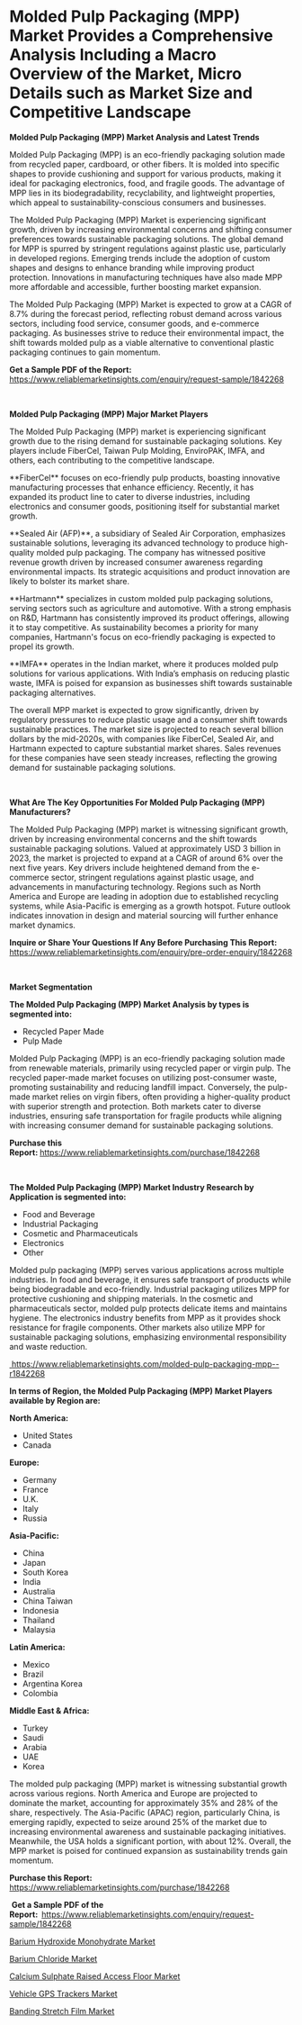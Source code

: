 <p><h1>Molded Pulp Packaging (MPP) Market Provides a Comprehensive Analysis Including a Macro Overview of the Market, Micro Details such as Market Size and Competitive Landscape</h1></p><p><strong>Molded Pulp Packaging (MPP) Market Analysis and Latest Trends</strong></p>
<p><p>Molded Pulp Packaging (MPP) is an eco-friendly packaging solution made from recycled paper, cardboard, or other fibers. It is molded into specific shapes to provide cushioning and support for various products, making it ideal for packaging electronics, food, and fragile goods. The advantage of MPP lies in its biodegradability, recyclability, and lightweight properties, which appeal to sustainability-conscious consumers and businesses.</p><p>The Molded Pulp Packaging (MPP) Market is experiencing significant growth, driven by increasing environmental concerns and shifting consumer preferences towards sustainable packaging solutions. The global demand for MPP is spurred by stringent regulations against plastic use, particularly in developed regions. Emerging trends include the adoption of custom shapes and designs to enhance branding while improving product protection. Innovations in manufacturing techniques have also made MPP more affordable and accessible, further boosting market expansion.</p><p>The Molded Pulp Packaging (MPP) Market is expected to grow at a CAGR of 8.7% during the forecast period, reflecting robust demand across various sectors, including food service, consumer goods, and e-commerce packaging. As businesses strive to reduce their environmental impact, the shift towards molded pulp as a viable alternative to conventional plastic packaging continues to gain momentum.</p></p>
<p><strong>Get a Sample PDF of the Report:&nbsp;</strong> <a href="https://www.reliablemarketinsights.com/enquiry/request-sample/1842268?utm_campaign=1584&utm_medium=2&utm_source=Github&utm_content=ia&utm_term=16102024&utm_id=molded-pulp-packaging-mpp">https://www.reliablemarketinsights.com/enquiry/request-sample/1842268</a></p>
<p>&nbsp;</p>
<p><strong>Molded Pulp Packaging (MPP) Major Market Players</strong></p>
<p><p>The Molded Pulp Packaging (MPP) market is experiencing significant growth due to the rising demand for sustainable packaging solutions. Key players include FiberCel, Taiwan Pulp Molding, EnviroPAK, IMFA, and others, each contributing to the competitive landscape.</p><p>**FiberCel** focuses on eco-friendly pulp products, boasting innovative manufacturing processes that enhance efficiency. Recently, it has expanded its product line to cater to diverse industries, including electronics and consumer goods, positioning itself for substantial market growth.</p><p>**Sealed Air (AFP)**, a subsidiary of Sealed Air Corporation, emphasizes sustainable solutions, leveraging its advanced technology to produce high-quality molded pulp packaging. The company has witnessed positive revenue growth driven by increased consumer awareness regarding environmental impacts. Its strategic acquisitions and product innovation are likely to bolster its market share.</p><p>**Hartmann** specializes in custom molded pulp packaging solutions, serving sectors such as agriculture and automotive. With a strong emphasis on R&D, Hartmann has consistently improved its product offerings, allowing it to stay competitive. As sustainability becomes a priority for many companies, Hartmann's focus on eco-friendly packaging is expected to propel its growth.</p><p>**IMFA** operates in the Indian market, where it produces molded pulp solutions for various applications. With India’s emphasis on reducing plastic waste, IMFA is poised for expansion as businesses shift towards sustainable packaging alternatives.</p><p>The overall MPP market is expected to grow significantly, driven by regulatory pressures to reduce plastic usage and a consumer shift towards sustainable practices. The market size is projected to reach several billion dollars by the mid-2020s, with companies like FiberCel, Sealed Air, and Hartmann expected to capture substantial market shares. Sales revenues for these companies have seen steady increases, reflecting the growing demand for sustainable packaging solutions.</p></p>
<p>&nbsp;</p>
<p><strong>What Are The Key Opportunities For Molded Pulp Packaging (MPP) Manufacturers?</strong></p>
<p><p>The Molded Pulp Packaging (MPP) market is witnessing significant growth, driven by increasing environmental concerns and the shift towards sustainable packaging solutions. Valued at approximately USD 3 billion in 2023, the market is projected to expand at a CAGR of around 6% over the next five years. Key drivers include heightened demand from the e-commerce sector, stringent regulations against plastic usage, and advancements in manufacturing technology. Regions such as North America and Europe are leading in adoption due to established recycling systems, while Asia-Pacific is emerging as a growth hotspot. Future outlook indicates innovation in design and material sourcing will further enhance market dynamics.</p></p>
<p><strong>Inquire or Share Your Questions If Any Before Purchasing This Report:</strong> <a href="https://www.reliablemarketinsights.com/enquiry/pre-order-enquiry/1842268?utm_campaign=1584&utm_medium=2&utm_source=Github&utm_content=ia&utm_term=16102024&utm_id=molded-pulp-packaging-mpp">https://www.reliablemarketinsights.com/enquiry/pre-order-enquiry/1842268</a></p>
<p>&nbsp;</p>
<p><strong>Market Segmentation</strong></p>
<p><strong>The Molded Pulp Packaging (MPP) Market Analysis by types is segmented into:</strong></p>
<p><ul><li>Recycled Paper Made</li><li>Pulp Made</li></ul></p>
<p><p>Molded Pulp Packaging (MPP) is an eco-friendly packaging solution made from renewable materials, primarily using recycled paper or virgin pulp. The recycled paper-made market focuses on utilizing post-consumer waste, promoting sustainability and reducing landfill impact. Conversely, the pulp-made market relies on virgin fibers, often providing a higher-quality product with superior strength and protection. Both markets cater to diverse industries, ensuring safe transportation for fragile products while aligning with increasing consumer demand for sustainable packaging solutions.</p></p>
<p><strong>Purchase this Report:&nbsp;</strong><a href="https://www.reliablemarketinsights.com/purchase/1842268?utm_campaign=1584&utm_medium=2&utm_source=Github&utm_content=ia&utm_term=16102024&utm_id=molded-pulp-packaging-mpp">https://www.reliablemarketinsights.com/purchase/1842268</a></p>
<p>&nbsp;</p>
<p><strong>The Molded Pulp Packaging (MPP) Market Industry Research by Application is segmented into:</strong></p>
<p><ul><li>Food and Beverage</li><li>Industrial Packaging</li><li>Cosmetic and Pharmaceuticals</li><li>Electronics</li><li>Other</li></ul></p>
<p><p>Molded pulp packaging (MPP) serves various applications across multiple industries. In food and beverage, it ensures safe transport of products while being biodegradable and eco-friendly. Industrial packaging utilizes MPP for protective cushioning and shipping materials. In the cosmetic and pharmaceuticals sector, molded pulp protects delicate items and maintains hygiene. The electronics industry benefits from MPP as it provides shock resistance for fragile components. Other markets also utilize MPP for sustainable packaging solutions, emphasizing environmental responsibility and waste reduction.</p></p>
<p><a href="https://www.reliablemarketinsights.com/molded-pulp-packaging-mpp--r1842268?utm_campaign=1584&utm_medium=2&utm_source=Github&utm_content=ia&utm_term=16102024&utm_id=molded-pulp-packaging-mpp">&nbsp;https://www.reliablemarketinsights.com/molded-pulp-packaging-mpp--r1842268</a></p>
<p><strong>In terms of Region, the Molded Pulp Packaging (MPP) Market Players available by Region are:</strong></p>
<p>
    <p> <strong> North America: </strong>
        <ul>
            <li>United States</li>
            <li>Canada</li>
        </ul>
        </p> 
    <p> <strong> Europe: </strong>
        <ul>
            <li>Germany</li>
            <li>France</li>
            <li>U.K.</li>
            <li>Italy</li>
            <li>Russia</li>
        </ul>
        </p> 
    <p> <strong> Asia-Pacific: </strong>
        <ul>
            <li>China</li>
            <li>Japan</li>
            <li>South Korea</li>
            <li>India</li>
            <li>Australia</li>
            <li>China Taiwan</li>
            <li>Indonesia</li>
            <li>Thailand</li>
            <li>Malaysia</li>
        </ul>
        </p> 
    <p> <strong> Latin America: </strong>
        <ul>
            <li>Mexico</li>
            <li>Brazil</li>
            <li>Argentina Korea</li>
            <li>Colombia</li>
        </ul>
        </p> 
    <p> <strong> Middle East & Africa: </strong>
        <ul>
            <li>Turkey</li>
            <li>Saudi</li>
            <li>Arabia</li>
            <li>UAE</li>
            <li>Korea</li>
        </ul>
    </p>
    </p>
<p><p>The molded pulp packaging (MPP) market is witnessing substantial growth across various regions. North America and Europe are projected to dominate the market, accounting for approximately 35% and 28% of the share, respectively. The Asia-Pacific (APAC) region, particularly China, is emerging rapidly, expected to seize around 25% of the market due to increasing environmental awareness and sustainable packaging initiatives. Meanwhile, the USA holds a significant portion, with about 12%. Overall, the MPP market is poised for continued expansion as sustainability trends gain momentum.</p></p>
<p><strong>Purchase this Report: </strong><a href="https://www.reliablemarketinsights.com/purchase/1842268?utm_campaign=1584&utm_medium=2&utm_source=Github&utm_content=ia&utm_term=16102024&utm_id=molded-pulp-packaging-mpp">https://www.reliablemarketinsights.com/purchase/1842268</a></p>
<p>&nbsp;<strong>Get a Sample PDF of the Report:&nbsp;&nbsp;</strong><a href="https://www.reliablemarketinsights.com/enquiry/request-sample/1842268?utm_campaign=1584&utm_medium=2&utm_source=Github&utm_content=ia&utm_term=16102024&utm_id=molded-pulp-packaging-mpp">https://www.reliablemarketinsights.com/enquiry/request-sample/1842268</a></p>
<p><strong></strong></p>
<p><p><a href="https://www.linkedin.com/pulse/global-barium-hydroxide-monohydrate-market-pulse-trends-jqudc?utm_campaign=1584&utm_medium=2&utm_source=Github&utm_content=ia&utm_term=16102024&utm_id=molded-pulp-packaging-mpp">Barium Hydroxide Monohydrate Market</a></p><p><a href="https://www.linkedin.com/pulse/opportunities-challenges-barium-chloride-market-strategic-insights-hlc8c?utm_campaign=1584&utm_medium=2&utm_source=Github&utm_content=ia&utm_term=16102024&utm_id=molded-pulp-packaging-mpp">Barium Chloride Market</a></p><p><a href="https://www.linkedin.com/pulse/global-calcium-sulphate-raised-access-floor-market-landscape-efx8c?utm_campaign=1584&utm_medium=2&utm_source=Github&utm_content=ia&utm_term=16102024&utm_id=molded-pulp-packaging-mpp">Calcium Sulphate Raised Access Floor Market</a></p><p><a href="https://www.linkedin.com/pulse/vehicle-gps-trackers-market-dynamics-application-types-emerging-buqre?utm_campaign=1584&utm_medium=2&utm_source=Github&utm_content=ia&utm_term=16102024&utm_id=molded-pulp-packaging-mpp">Vehicle GPS Trackers Market</a></p><p><a href="https://www.linkedin.com/pulse/navigating-global-banding-stretch-film-market-landscape-trends-vdnoc?utm_campaign=1584&utm_medium=2&utm_source=Github&utm_content=ia&utm_term=16102024&utm_id=molded-pulp-packaging-mpp">Banding Stretch Film Market</a></p></p>